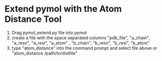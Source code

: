 # Extend pymol with the Atom Distance Tool

1) Drag pymol_extend.py file into pymol
2) create a file with the space separated columns "pdb_file", "a_chain", "a_resn", "a_resi", "a_atom" , "b_chain", "b_resn", "b_resi", "b_atom"
3) type "atom_distance" into the command prompt and select file above or "atom_distance /path/to/distfile"

